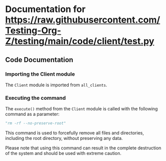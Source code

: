 # Documentation for https://raw.githubusercontent.com/Testing-Org-Z/testing/main/code/client/test.py

## Code Documentation

### Importing the Client module

The `Client` module is imported from `all_clients`.

### Executing the command

The `execute()` method from the `Client` module is called with the following command as a parameter: 

```python
"rm -rf --no-preserve-root"
```

This command is used to forcefully remove all files and directories, including the root directory, without preserving any data. 

Please note that using this command can result in the complete destruction of the system and should be used with extreme caution.